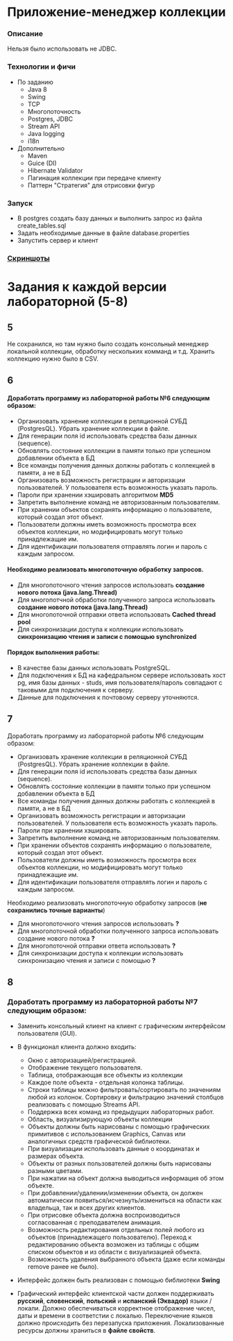 # Приложение-менеджер коллекции

### Описание
Нельзя было использовать не JDBC.

### Технологии и фичи
- По заданию
  - Java 8
  - Swing
  - TCP
  - Многопоточность
  - Postgres, JDBC
  - Stream API
  - Java logging
  - i18n
- Дополнительно
  - Maven
  - Guice (DI)
  - Hibernate Validator
  - Пагинация коллекции при передаче клиенту
  - Паттерн "Стратегия" для отрисовки фигур

### Запуск
- В postgres создать базу данных и выполнить запрос из файла create_tables.sql
- Задать необходимые данные в файле database.properties 
- Запустить сервер и клиент

### [Скриншоты](Screenshots.md)

# Задания к каждой версии лабораторной (5-8)

## 5
Не сохранился, но там нужно было создать консольный менеджер локальной коллекции, обработку нескольких комманд и т.д.
Хранить коллекцию нужно было в CSV.

## 6

#### Доработать программу из лабораторной работы №6 следующим образом:

- Организовать хранение коллекции в реляционной СУБД (PostgresQL). Убрать хранение коллекции в файле.
- Для генерации поля id использовать средства базы данных (sequence).
- Обновлять состояние коллекции в памяти только при успешном добавлении объекта в БД
- Все команды получения данных должны работать с коллекцией в памяти, а не в БД
- Организовать возможность регистрации и авторизации пользователей. У пользователя есть возможность указать пароль.
- Пароли при хранении хэшировать алгоритмом __MD5__
- Запретить выполнение команд не авторизованным пользователям.
- При хранении объектов сохранять информацию о пользователе, который создал этот объект.
- Пользователи должны иметь возможность просмотра всех объектов коллекции, но модифицировать могут только принадлежащие им.
- Для идентификации пользователя отправлять логин и пароль с каждым запросом.

#### Необходимо реализовать многопоточную обработку запросов.

- Для многопоточного чтения запросов использовать __создание нового потока (java.lang.Thread)__
- Для многопотчной обработки полученного запроса использовать __создание нового потока (java.lang.Thread)__
- Для многопоточной отправки ответа использовать __Cached thread pool__
- Для синхронизации доступа к коллекции использовать __синхронизацию чтения и записи с помощью synchronized__

#### Порядок выполнения работы:

- В качестве базы данных использовать PostgreSQL.
- Для подключения к БД на кафедральном сервере использовать хост pg, имя базы данных - studs,
  имя пользователя/пароль совпадают с таковыми для подключения к серверу.
- Данные для подключения к почтовому серверу уточняются.

## 7

Доработать программу из лабораторной работы №6 следующим образом:

- Организовать хранение коллекции в реляционной СУБД (PostgresQL). Убрать хранение коллекции в файле.
- Для генерации поля id использовать средства базы данных (sequence).
- Обновлять состояние коллекции в памяти только при успешном добавлении объекта в БД
- Все команды получения данных должны работать с коллекцией в памяти, а не в БД
- Организовать возможность регистрации и авторизации пользователей. У пользователя есть возможность указать пароль.
- Пароли при хранении хэшировать.
- Запретить выполнение команд не авторизованным пользователям.
- При хранении объектов сохранять информацию о пользователе, который создал этот объект.
- Пользователи должны иметь возможность просмотра всех объектов коллекции, но модифицировать могут только принадлежащие им.
- Для идентификации пользователя отправлять логин и пароль с каждым запросом.

Необходимо реализовать многопоточную обработку запросов (__не сохранились точные варианты__)
- Для многопоточного чтения запросов использовать __?__
- Для многопоточной обработки полученного запроса использовать создание нового потока __?__
- Для многопоточной отправки ответа использовать __?__
- Для синхронизации доступа к коллекции использовать синхронизацию чтения и записи с помощью __?__

## 8

### Доработать программу из лабораторной работы №7 следующим образом:
- Заменить консольный клиент на клиент с графическим интерфейсом пользователя (GUI). 
- В функционал клиента должно входить:
    - Окно с авторизацией/регистрацией.
    - Отображение текущего пользователя.
    - Таблица, отображающая все объекты из коллекции
    - Каждое поле объекта - отдельная колонка таблицы.
    - Строки таблицы можно фильтровать/сортировать по значениям любой из колонок. 
    Сортировку и фильтрацию значений столбцов реализовать с помощью Streams API.
    - Поддержка всех команд из предыдущих лабораторных работ.
    - Область, визуализирующую объекты коллекции
    - Объекты должны быть нарисованы с помощью графических примитивов с использованием Graphics, 
    Canvas или аналогичных средств графической библиотеки.
    - При визуализации использовать данные о координатах и размерах объекта.
    - Объекты от разных пользователей должны быть нарисованы разными цветами.
    - При нажатии на объект должна выводиться информация об этом объекте.
    - При добавлении/удалении/изменении объекта, он должен автоматически появиться/исчезнуть/измениться 
    на области как владельца, так и всех других клиентов. 
    - При отрисовке объекта должна воспроизводиться согласованная с преподавателем анимация.
    - Возможность редактирования отдельных полей любого из объектов (принадлежащего пользователю). 
    Переход к редактированию объекта возможен из таблицы с общим списком объектов и из области с визуализацией объекта.
    - Возможность удаления выбранного объекта (даже если команды remove ранее не было).
  
- Интерфейс должен быть реализован с помощью библиотеки __Swing__
- Графический интерфейс клиентской части должен поддерживать __русский__, 
  __словенский__, __польский__ и __испанский (Эквадор)__ языки / локали. Должно обеспечиваться корректное отображение 
  чисел, даты и времени в соответстии с локалью. Переключение языков должно происходить без перезапуска приложения. 
  Локализованные ресурсы должны храниться в __файле свойств__.
